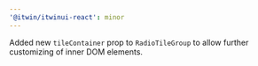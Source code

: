 ```yaml
---
'@itwin/itwinui-react': minor
---
```


Added new `tileContainer` prop to `RadioTileGroup` to allow further customizing of inner DOM elements.
